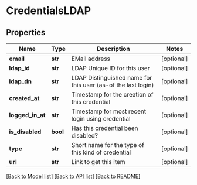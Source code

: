 # CredentialsLDAP

## Properties
Name | Type | Description | Notes
------------ | ------------- | ------------- | -------------
**email** | **str** | EMail address | [optional] 
**ldap_id** | **str** | LDAP Unique ID for this user | [optional] 
**ldap_dn** | **str** | LDAP Distinguished name for this user (as-of the last login) | [optional] 
**created_at** | **str** | Timestamp for the creation of this credential | [optional] 
**logged_in_at** | **str** | Timestamp for most recent login using credential | [optional] 
**is_disabled** | **bool** | Has this credential been disabled? | [optional] 
**type** | **str** | Short name for the type of this kind of credential | [optional] 
**url** | **str** | Link to get this item | [optional] 

[[Back to Model list]](../README.md#documentation-for-models) [[Back to API list]](../README.md#documentation-for-api-endpoints) [[Back to README]](../README.md)



